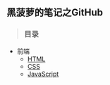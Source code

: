 ## 黑菠萝的笔记之GitHub

> ### 目录

- 前端
  - [HTML](docs/01-HTML.md)
  - [CSS](docs/02-CSS.md)
  - [JavaScript](docs/03-JavaScript.md)

